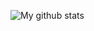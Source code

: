  ![My github stats](https://github-readme-stats.vercel.app/api?username=xeyalbeylerov&show_icons=true&title_color=fff&icon_color=79ff97&text_color=9f9f9f&bg_color=151515)
